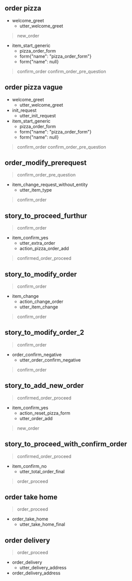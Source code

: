 ## order pizza
* welcome_greet
  - utter_welcome_greet
> new_order
* item_start_generic
  - pizza_order_form
  - form{"name": "pizza_order_form"}
  - form{"name": null}
> confirm_order
> confirm_order_pre_question

## order pizza vague
* welcome_greet
  - utter_welcome_greet
* init_request
  - utter_init_request
* item_start_generic
  - pizza_order_form
  - form{"name": "pizza_order_form"}
  - form{"name": null}
> confirm_order
> confirm_order_pre_question

## order_modify_prerequest
> confirm_order_pre_question
* item_change_request_without_entity
  - utter_item_type
> confirm_order

## story_to_proceed_furthur
> confirm_order
* item_confirm_yes
  - utter_extra_order
  - action_pizza_order_add
> confirmed_order_proceed

## story_to_modify_order
> confirm_order
* item_change
  - action_change_order
  - utter_item_change
> confirm_order

## story_to_modify_order_2
> confirm_order
* order_confirm_negative
  - utter_order_confirm_negative
> confirm_order

## story_to_add_new_order
> confirmed_order_proceed
* item_confirm_yes
  - action_reset_pizza_form
  - utter_order_add
> new_order

## story_to_proceed_with_confirm_order
> confirmed_order_proceed
* item_confirm_no
  - utter_total_order_final
> order_proceed

## order take home
> order_proceed
* order_take_home
  - utter_take_home_final

## order delivery
> order_proceed
* order_delivery
  - utter_delivery_address
* order_delivery_address


